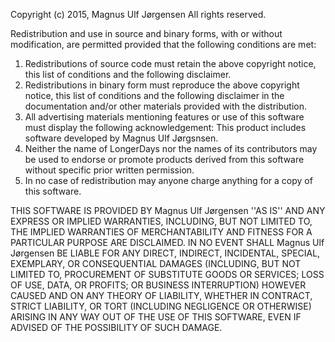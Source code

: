 Copyright (c) 2015, Magnus Ulf Jørgensen
All rights reserved.

Redistribution and use in source and binary forms, with or without
modification, are permitted provided that the following conditions are met:
1. Redistributions of source code must retain the above copyright
notice, this list of conditions and the following disclaimer.
2. Redistributions in binary form must reproduce the above copyright
notice, this list of conditions and the following disclaimer in the
documentation and/or other materials provided with the distribution.
3. All advertising materials mentioning features or use of this software
must display the following acknowledgement:
This product includes software developed by Magnus Ulf Jørgsnsen.
4. Neither the name of LongerDays nor the
names of its contributors may be used to endorse or promote products
derived from this software without specific prior written permission.
5. In no case of redistribution may anyone charge anything for a copy of this software.

THIS SOFTWARE IS PROVIDED BY Magnus Ulf Jørgensen ''AS IS'' AND ANY
EXPRESS OR IMPLIED WARRANTIES, INCLUDING, BUT NOT LIMITED TO, THE IMPLIED
WARRANTIES OF MERCHANTABILITY AND FITNESS FOR A PARTICULAR PURPOSE ARE
DISCLAIMED. IN NO EVENT SHALL Magnus Ulf Jørgensen BE LIABLE FOR ANY
DIRECT, INDIRECT, INCIDENTAL, SPECIAL, EXEMPLARY, OR CONSEQUENTIAL DAMAGES
(INCLUDING, BUT NOT LIMITED TO, PROCUREMENT OF SUBSTITUTE GOODS OR SERVICES;
LOSS OF USE, DATA, OR PROFITS; OR BUSINESS INTERRUPTION) HOWEVER CAUSED AND
ON ANY THEORY OF LIABILITY, WHETHER IN CONTRACT, STRICT LIABILITY, OR TORT
(INCLUDING NEGLIGENCE OR OTHERWISE) ARISING IN ANY WAY OUT OF THE USE OF THIS
SOFTWARE, EVEN IF ADVISED OF THE POSSIBILITY OF SUCH DAMAGE.
